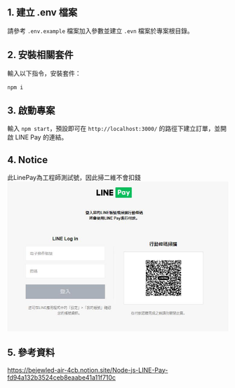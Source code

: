 
## 1. 建立 .env 檔案

請參考 `.env.example` 檔案加入參數並建立 `.evn` 檔案於專案根目錄。

## 2. 安裝相關套件

輸入以下指令，安裝套件：

```
npm i
```

## 3. 啟動專案

輸入 `npm start`，預設即可在 `http://localhost:3000/` 的路徑下建立訂單，並開啟 LINE Pay 的連結。

## 4. Notice
此LinePay為工程師測試號，因此掃二維不會扣錢
![alt text](https://github.com/C107156116/LinePayFetchMoney/blob/main/image/image_1.jpg)
## 5. 參考資料
https://bejewled-air-4cb.notion.site/Node-js-LINE-Pay-fd94a132b3524ceb8eaabe41a11f710c

